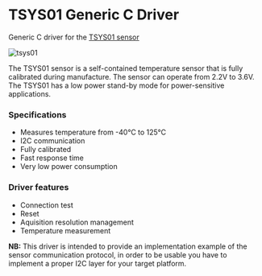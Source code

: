 # TSYS01 Generic C Driver
Generic C driver for the [TSYS01 sensor](http://www.te.com/usa-en/product-G-NICO-018.html)

![tsys01](http://www.te.com/content/dam/te-com/catalog/part/0GN/ICO/018/G-NICO-018-t1.jpg/jcr:content/renditions/product-details.png)

The TSYS01 sensor is a self-contained temperature sensor that is  fully calibrated during manufacture. The sensor can operate from 2.2V to 3.6V. The TSYS01 has a low power stand-by mode for power-sensitive applications. 

### Specifications
* Measures temperature from -40°C to 125°C
*	I2C communication
*	Fully calibrated
*	Fast response time
*	Very low power consumption


### Driver features
* Connection test
* Reset
* Aquisition resolution management
* Temperature measurement


**NB:** This driver is intended to provide an implementation example of the sensor communication protocol, in order to be usable you have to implement a proper I2C layer for your target platform.
